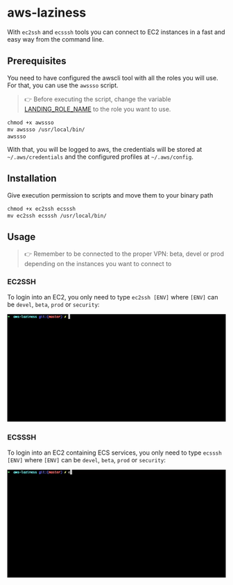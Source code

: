 # aws-laziness

With `ec2ssh` and `ecsssh` tools you can connect to EC2 instances in a fast and easy way from the command line.

## Prerequisites

You need to have configured the awscli tool with all the roles you will use. For that, you can use the `awssso` script.

> 👉 Before executing the script, change the variable [LANDING_ROLE_NAME](./awssso#L4) to the role you want to use.
```shell
chmod +x awssso
mv awssso /usr/local/bin/
awssso
```

With that, you will be logged to aws, the credentials will be stored at `~/.aws/credentials` and the configured profiles at `~/.aws/config`.

## Installation

Give execution permission to scripts and move them to your binary path

```shell
chmod +x ec2ssh ecsssh
mv ec2ssh ecsssh /usr/local/bin/
```

## Usage

> 👉 Remember to be connected to the proper VPN: beta, devel or prod depending on the instances you want to connect to

### EC2SSH
To login into an EC2, you only need to type `ec2ssh [ENV]` where `[ENV]` can be `devel`, `beta`, `prod` or `security`:

![](ec2ssh.gif)

### ECSSSH
To login into an EC2 containing ECS services, you only need to type `ecsssh [ENV]` where `[ENV]` can be `devel`, `beta`, `prod` or `security`:

![](ecsssh.gif)
